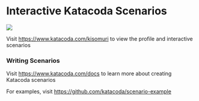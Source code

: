 # Interactive Katacoda Scenarios

[![](http://shields.katacoda.com/katacoda/kisomuri/count.svg)](https://www.katacoda.com/kisomuri "Get your profile on Katacoda.com")

Visit https://www.katacoda.com/kisomuri to view the profile and interactive scenarios

### Writing Scenarios
Visit https://www.katacoda.com/docs to learn more about creating Katacoda scenarios

For examples, visit https://github.com/katacoda/scenario-example

